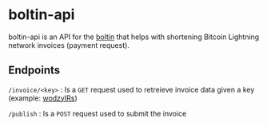 # boltin-api

boltin-api is an API for the [boltin](https://github.com/BSathvik/boltin) that helps with shortening Bitcoin Lightning network invoices (payment request).

## Endpoints

`/invoice/<key>` :
Is a `GET` request used to retreieve invoice data given a key (example: [wodzyIRs](https://boltin-api.bsat.workers.dev/invoice/wodzyIRs))

`/publish` :
Is a `POST` request used to submit the invoice

